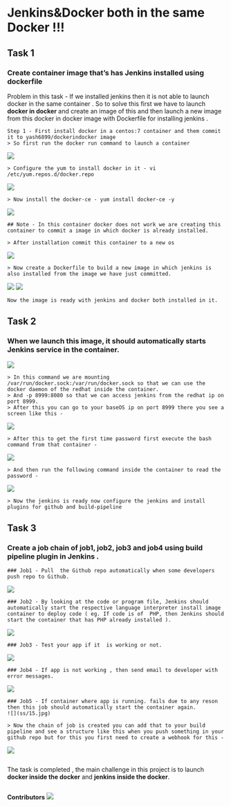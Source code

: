 # Jenkins&Docker both in the same Docker !!!

## Task 1 
### Create container image that’s has Jenkins installed  using dockerfile
Problem in this task - If we installed jenkins then it is not able to launch docker in the same container . 
So to solve this first we have to launch **docker in docker** and create an image of this and then launch a new image from this docker in docker image with Dockerfile for installing jenkins .
```
Step 1 - First install docker in a centos:7 container and them commit it to yash6899/dockerindocker image
> So first run the docker run command to launch a container
```
![](ss/1.jpg)
```
> Configure the yum to install docker in it - vi /etc/yum.repos.d/docker.repo
```
![](ss/2.jpg)
```
> Now install the docker-ce - yum install docker-ce -y
```
![](ss/3.jpg)
```
## Note - In this container docker does not work we are creating this container to commit a image in which docker is already installed.
```
```
> After installation commit this container to a new os
```
![](ss/4.jpg)
```
> Now create a Dockerfile to build a new image in which jenkins is also installed from the image we have just committed.
```
![](ss/5.jpg)
![](ss/6.jpg)
```
Now the image is ready with jenkins and docker both installed in it.
```

## Task 2
### When we launch this image, it should automatically starts Jenkins service in the container.

![](ss/7.jpg)
```
> In this command we are mounting /var/run/docker.sock:/var/run/docker.sock so that we can use the docker daemon of the redhat inside the container.
> And -p 8999:8080 so that we can access jenkins from the redhat ip on port 8999.
> After this you can go to your baseOS ip on port 8999 there you see a screen like this - 
```
![](ss/8.jpg)
```
> After this to get the first time password first execute the bash command from that container - 
```
![](ss/9.jpg)
```
> And then run the following command inside the container to read the password - 
```
![](ss/10.jpg)
```
> Now the jenkins is ready now configure the jenkins and install plugins for github and build-pipeline
```

## Task 3
### Create a job chain of job1, job2, job3 and  job4 using build pipeline plugin in Jenkins .
```
### Job1 - Pull  the Github repo automatically when some developers push repo to Github.
```
![](ss/11.jpg)
```
### Job2 - By looking at the code or program file, Jenkins should automatically start the respective language interpreter install image container to deploy code ( eg. If code is of  PHP, then Jenkins should start the container that has PHP already installed ).
```
![](ss/12.jpg)
```
### Job3 - Test your app if it  is working or not.
```
![](ss/13.jpg)
```
### Job4 - If app is not working , then send email to developer with error messages.
```
![](ss/14.jpg)
```
### Job5 - If container where app is running. fails due to any reson then this job should automatically start the container again.
![](ss/15.jpg)
```
```
> Now the chain of job is created you can add that to your build pipeline and see a structure like this when you push something in your github repo but for this you first need to create a webhook for this -
```
![](ss/16.jpg)
```
```
The task is completed , the main challenge in this project is to launch **docker inside the docker** and **jenkins inside the docker**.
```

```
**Contributors**
<a href="https://github.com/yashkhandelwal17/Practice/graphs/contributors">
  <img src="https://contributors-img.web.app/image?repo=yashkhandelwal17/Practice" />
</a>

